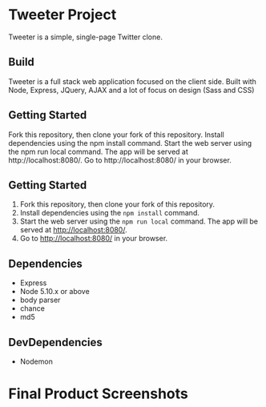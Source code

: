 # Tweeter Project

Tweeter is a simple, single-page Twitter clone.


## Build

Tweeter is a full stack web application focused on the client side. Built with Node, Express, JQuery, AJAX and a lot of focus on design (Sass and CSS)

## Getting Started

Fork this repository, then clone your fork of this repository.
Install dependencies using the npm install command.
Start the web server using the npm run local command. The app will be served at http://localhost:8080/.
Go to http://localhost:8080/ in your browser.

## Getting Started

1. Fork this repository, then clone your fork of this repository.
2. Install dependencies using the `npm install` command.
3. Start the web server using the `npm run local` command. The app will be served at <http://localhost:8080/>.
4. Go to <http://localhost:8080/> in your browser.

## Dependencies

- Express
- Node 5.10.x or above
- body parser
- chance
- md5

## DevDependencies
* Nodemon

# Final Product Screenshots
![]()